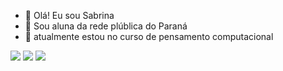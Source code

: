 - 👋 Olá! Eu sou Sabrina
- 👀 Sou aluna da rede plública do Paraná
- 🌱 atualmente estou no curso de pensamento computacional


<img src="https://img.shields.io/badge/Gmail-D14836?style=for-the-badge&logo=gmail&logoColor=white"/>
<img src="https://img.shields.io/badge/Messenger-00B2FF?style=for-the-badge&logo=messenger&logoColor=white"/>
<img src="https://img.shields.io/badge/WhatsApp-25D366?style=for-the-badge&logo=whatsapp&logoColor=white"/>

